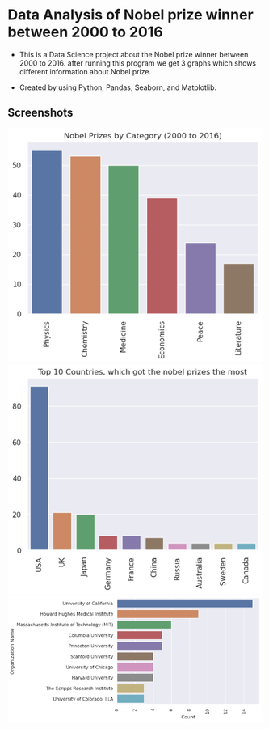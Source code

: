 # Data Analysis of Nobel prize winner between 2000 to 2016

- This is a Data Science project about the Nobel prize winner between 2000 to 2016. after running this program we get 3 graphs which shows different information about Nobel prize.

- Created by using Python, Pandas, Seaborn, and Matplotlib.

## Screenshots

<img src="for_category.png" alt="By Category" title="By Category">
<img src="for_country.png" alt="By Country" title="By Country">
<img src="for_organization.png" alt="By Organization" title="By Organization">
